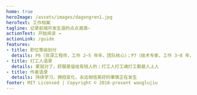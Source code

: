 ```yaml
---
home: true
heroImage: /assets/images/dagongren1.jpg
heroText: 工作档案
tagline: 记录前端开发生涯的点点滴滴~
actionText: 开始阅读 →
actionLink: /guide
features:
- title: 职位等级划分
  details: P6（资深工程师，工作 2~5 年年，团队核心）；P7（技术专家，工作 3~8 年，团队核心 or TL）；P8（高级技术专家）
- title: 打工人语录
  details: 累就对了，舒服是留给有钱人的；打工人打工魂打工都是人上人
- title: 作者语录
  details: 持续学习，拥抱变化，永远相信美好的事情正在发生
footer: MIT Licensed | Copyright © 2018-present wanglujiu
---
```

